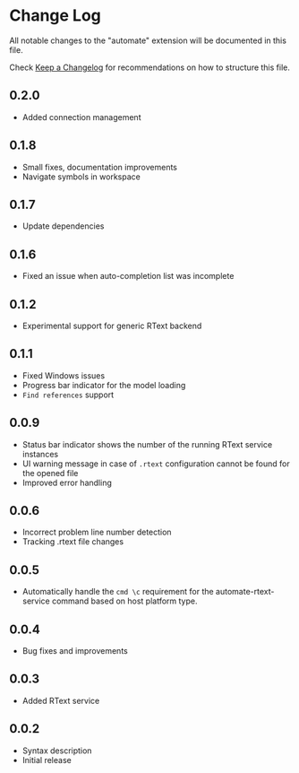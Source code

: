 # Change Log

All notable changes to the "automate" extension will be documented in this file.

Check [Keep a Changelog](http://keepachangelog.com/) for recommendations on how to structure this file.

## 0.2.0

- Added connection management

## 0.1.8

- Small fixes, documentation improvements
- Navigate symbols in workspace

## 0.1.7

- Update dependencies

## 0.1.6

- Fixed an issue when auto-completion list was incomplete

## 0.1.2

- Experimental support for generic RText backend

## 0.1.1

- Fixed Windows issues
- Progress bar indicator for the model loading
- `Find references` support

## 0.0.9

- Status bar indicator shows the number of the running RText service instances
- UI warning message in case of `.rtext` configuration cannot be found for the opened file
- Improved error handling

## 0.0.6

- Incorrect problem line number detection
- Tracking .rtext file changes

## 0.0.5

- Automatically handle the `cmd \c` requirement for the automate-rtext-service command based on host platform type.

## 0.0.4

- Bug fixes and improvements

## 0.0.3

- Added RText service

## 0.0.2

- Syntax description
- Initial release

